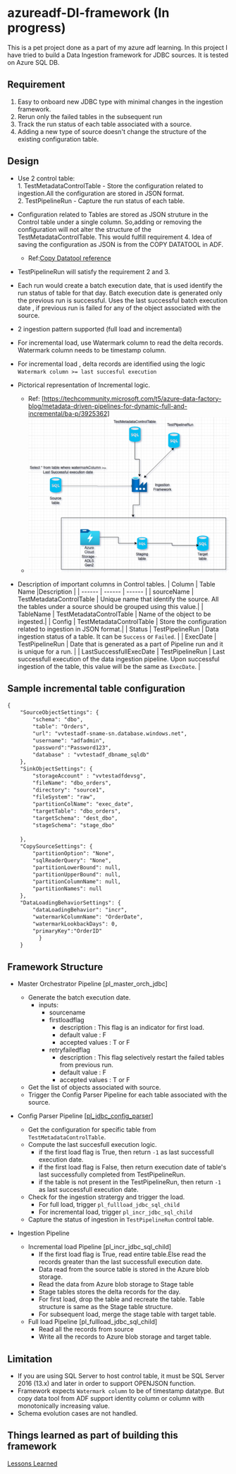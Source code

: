 # azureadf-DI-framework (In progress)
This is a pet project done as a part of my azure adf learning.  In this project I have tried to build a Data Ingestion framework for JDBC sources. It is tested on  Azure SQL DB.
## Requirement
1. Easy to onboard new JDBC type with minimal changes in the ingestion framework.
2. Rerun only the failed tables in the subsequent run
3. Track the run status of each table associated with a source.
4. Adding a new type of source doesn't change the structure of the existing configuration table.
## Design
- Use 2 control table:  
        1. TestMetadataControlTable - Store the configuration related to ingestion.All  the configuration are stored in JSON format.  
        2. TestPipelineRun - Capture the run status of each table.
- Configuration related to Tables are stored as JSON struture in the Control table under a single column. So,adding  or removing the configuration will not alter the structure of the  TestMetadataControlTable. This would fulfill requirement 4. Idea of saving the configuration as JSON is from the COPY DATATOOL in ADF. 
    - Ref:[Copy Datatool reference](https://learn.microsoft.com/en-us/azure/data-factory/copy-data-tool-metadata-driven)
- TestPipelineRun will satisfy the requirement 2 and 3.
- Each run would create a batch execution date, that is used identify the run status of table for that day. Batch execution date is generated only the previous run is successful. Uses the last successful batch execution date , if previous run is failed for any of the object associated with the source.
- 2 ingestion pattern supported (full load and incremental)
- For incremental load, use Watermark column to read the delta records. Watermark column needs to be timestamp column.  
- For incremental load , delta records are identified using the logic `Watermark column >= last succesful execution`
- Pictorical representation of Incremental logic.
    - Ref: [https://techcommunity.microsoft.com/t5/azure-data-factory-blog/metadata-driven-pipelines-for-dynamic-full-and-incremental/ba-p/3925362]
    - ![Alt text](/diagram/ADF_incremental_DI_flow.png?raw=true "Incremental Data Ingestion Flow")
  
- Description of important columns in Control tables.
    | Column | Table Name |Description |
    | ------ | ------ |  ------ |
    | sourceName | TestMetadataControlTable | Unique name that identify the source. All the tables under a source should be grouped using this value.|
    | TableName | TestMetadataControlTable | Name of the object to be ingested.|
    | Config | TestMetadataControlTable | Store the configuration related to ingestion in JSON format.|
    | Status | TestPipelineRun | Data ingestion status of a table. It can be `Success` or `Failed`. |
    | ExecDate | TestPipelineRun | Date that  is generated as a part of Pipeline run and it is unique for a run. |
    | LastSuccessfullExecDate | TestPipelineRun |  Last successfull execution of the data ingestion pipeline. Upon successful ingestion of the table, this value will be the same as `ExecDate`. |
## Sample incremental table configuration 
    {
        "SourceObjectSettings": {
            "schema": "dbo",
            "table": "Orders",
            "url": "vvtestadf-sname-sn.database.windows.net",
            "username": "adfadmin",
            "password":"Password123",
            "database" : "vvtestadf_dbname_sqldb"
        },
        "SinkObjectSettings": {
            "storageAccount" : "vvtestadfdevsg",
            "fileName": "dbo_orders",
            "directory": "source1",
            "fileSystem": "raw",
            "partitionColName": "exec_date",
            "targetTable": "dbo_orders",
            "targetSchema": "dest_dbo",
            "stageSchema": "stage_dbo"

        },
        "CopySourceSettings": {
            "partitionOption": "None",
            "sqlReaderQuery": "None",
            "partitionLowerBound": null,
            "partitionUpperBound": null,
            "partitionColumnName": null,
            "partitionNames": null
        },
        "DataLoadingBehaviorSettings": {
            "dataLoadingBehavior": "incr",
            "watermarkColumnName": "OrderDate",
            "watermarkLookbackDays": 0,
			"primaryKey":"OrderID"
              }
        }
## Framework Structure 
- Master Orchestrator Pipeline [pl_master_orch_jdbc]
    -  Generate the batch execution date.
        -  inputs:
            -  sourcename
            -  firstloadflag
                - description : This flag is an indicator for first load.
                - default value : F
                - accepted values :  T or F 
            -  retryfailedflag
                - description : This flag selectively restart the failed tables from previous run. 
                - default value : F
                - accepted values :  T or F   
    -  Get the list of objects associated with source.
    -  Trigger the Config Parser Pipeline  for each table associated with the source.
- Config Parser Pipeline [[pl_jdbc_config_parser](https://github.com/ZosBHAI/azureadf-DI-framework/blob/main/diagram/parser_pipelineflow.png)]
    - Get the configuration for specific table from `TestMetadataControlTable`.
    - Compute the last succesfull execution logic.
    	- if the first load flag is True, then return `-1` as last successfull execution date.
     	- if the first load flag is False, then return execution date of table's last successfully completed from  TestPipelineRun.
      	- if the table is not present in the  TestPipelineRun, then return `-1` as last successfull execution date.
    - Check for  the ingestion stratergy and trigger the load.
        - For full load, trigger `pl_fullload_jdbc_sql_child`
        - For incremental load, trigger `pl_incr_jdbc_sql_child`
    - Capture the status of ingestion in `TestPipelineRun` control table.
  
- Ingestion Pipeline
    - Incremental load  Pipeline [pl_incr_jdbc_sql_child]
        - If the first load flag is True, read entire table.Else read the records greater than the last successfull execution date.
        - Data read from the source table is stored in the Azure blob storage.
        - Read the data from Azure blob storage to Stage table
        - Stage tables stores the delta records for the day.
        - For first load, drop the table and recreate the table. Table structure is same as the Stage table structure.
        - For subsequent load, merge the stage table with target table.
    - Full load Pipeline [pl_fullload_jdbc_sql_child]
        - Read all the  records from source
        - Write all the records to Azure blob storage and target table.
## Limitation 
- If you are using SQL Server to host control table, it must be SQL Server 2016 (13.x) and later in order to support OPENJSON function.
- Framework expects `Watermark column` to be of timestamp datatype. But copy data tool from ADF support identity column or column with monotonically increasing value.
- Schema evolution cases are not handled.
## Things learned as part of building this framework
   [Lessons Learned](https://github.com/ZosBHAI/azureadf-DI-framework/blob/main/notes/notes_leasons_learned.md)
